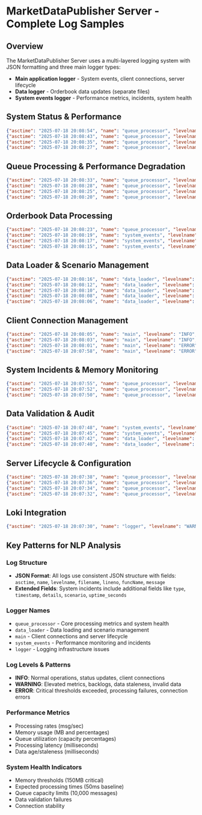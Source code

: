 # MarketDataPublisher Server - Complete Log Samples

## Overview
The MarketDataPublisher Server uses a multi-layered logging system with JSON formatting and three main logger types:
- **Main application logger** - System events, client connections, server lifecycle
- **Data logger** - Orderbook data updates (separate files)
- **System events logger** - Performance metrics, incidents, system health

## System Status & Performance
```json
{"asctime": "2025-07-18 20:08:54", "name": "queue_processor", "levelname": "INFO", "filename": "queue_processor.py", "lineno": 353, "funcName": "_log_processing_metrics", "message": "System status: Rate: 6.5 msg/sec, Memory: 37.4MB, Queue: 0"}
{"asctime": "2025-07-18 20:08:43", "name": "queue_processor", "levelname": "WARNING", "filename": "queue_processor.py", "lineno": 346, "funcName": "_log_processing_metrics", "message": "Memory usage elevated: 112.3MB (threshold: 150MB), Queue backlog: 150 messages (1.5% capacity)"}
{"asctime": "2025-07-18 20:08:35", "name": "queue_processor", "levelname": "ERROR", "filename": "queue_processor.py", "lineno": 344, "funcName": "_log_processing_metrics", "message": "Memory usage critical: 156.7MB (threshold: 150MB), Queue: 245, Processing: 287ms"}
{"asctime": "2025-07-18 20:08:27", "name": "queue_processor", "levelname": "INFO", "filename": "queue_processor.py", "lineno": 350, "funcName": "_log_processing_metrics", "message": "Queue utilization: 25 messages (0.3% capacity), Processing rate: 8.2 msg/sec"}
```

## Queue Processing & Performance Degradation
```json
{"asctime": "2025-07-18 20:08:33", "name": "queue_processor", "levelname": "ERROR", "filename": "queue_processor.py", "lineno": 148, "funcName": "_process_queue", "message": "Processing performance degraded: 234.2ms (expected: 50ms)"}
{"asctime": "2025-07-18 20:08:28", "name": "queue_processor", "levelname": "WARNING", "filename": "queue_processor.py", "lineno": 150, "funcName": "_process_queue", "message": "Processing latency elevated: 127.3ms"}
{"asctime": "2025-07-18 20:08:25", "name": "queue_processor", "levelname": "WARNING", "filename": "queue_processor.py", "lineno": 143, "funcName": "_process_queue", "message": "Queue backlog detected: 100 messages, Memory: 89.2MB, Processing: 156ms"}
{"asctime": "2025-07-18 20:08:20", "name": "queue_processor", "levelname": "WARNING", "filename": "queue_processor.py", "lineno": 84, "funcName": "add_orderbook", "message": "Queue capacity reached, dropping oldest message"}
```

## Orderbook Data Processing
```json
{"asctime": "2025-07-18 20:08:23", "name": "queue_processor", "levelname": "INFO", "filename": "queue_processor.py", "lineno": 98, "funcName": "add_orderbook", "message": "Queue utilization: 1/10000 messages"}
{"asctime": "2025-07-18 20:08:19", "name": "system_events", "levelname": "WARNING", "filename": "queue_processor.py", "lineno": 178, "funcName": "_process_orderbook", "message": "Data staleness detected: orderbook 45672 aged 1234.5ms"}
{"asctime": "2025-07-18 20:08:17", "name": "system_events", "levelname": "ERROR", "filename": "queue_processor.py", "lineno": 176, "funcName": "_process_orderbook", "message": "Data staleness critical: orderbook 45671 aged 2567.8ms"}
{"asctime": "2025-07-18 20:08:15", "name": "system_events", "levelname": "ERROR", "filename": "queue_processor.py", "lineno": 182, "funcName": "_process_orderbook", "message": "Processing performance degraded: orderbook 45670 took 178.45ms (expected: 50ms)"}
```

## Data Loader & Scenario Management
```json
{"asctime": "2025-07-18 20:08:16", "name": "data_loader", "levelname": "INFO", "filename": "data_loader.py", "lineno": 104, "funcName": "get_next_update", "message": "Reached end of scenario 'stable-mode', restarting data feed"}
{"asctime": "2025-07-18 20:08:12", "name": "data_loader", "levelname": "INFO", "filename": "data_loader.py", "lineno": 75, "funcName": "switch_scenario", "message": "Switched from 'stable-mode' to 'burst-mode'"}
{"asctime": "2025-07-18 20:08:10", "name": "data_loader", "levelname": "INFO", "filename": "data_loader.py", "lineno": 45, "funcName": "load_scenario", "message": "Loaded scenario 'burst-mode' with 1500 updates"}
{"asctime": "2025-07-18 20:08:08", "name": "data_loader", "levelname": "ERROR", "filename": "data_loader.py", "lineno": 31, "funcName": "load_scenario", "message": "Scenario 'invalid-scenario' not found"}
{"asctime": "2025-07-18 20:08:06", "name": "data_loader", "levelname": "ERROR", "filename": "data_loader.py", "lineno": 37, "funcName": "load_scenario", "message": "Scenario file not found: ../data/generated/missing-data.json"}
```

## Client Connection Management
```json
{"asctime": "2025-07-18 20:08:05", "name": "main", "levelname": "INFO", "filename": "main.py", "lineno": 66, "funcName": "connect", "message": "Client connected. Total clients: 3"}
{"asctime": "2025-07-18 20:08:03", "name": "main", "levelname": "INFO", "filename": "main.py", "lineno": 72, "funcName": "disconnect", "message": "Client disconnected. Total clients: 2"}
{"asctime": "2025-07-18 20:08:01", "name": "main", "levelname": "ERROR", "filename": "main.py", "lineno": 79, "funcName": "send_personal_message", "message": "Error sending message to client: Connection closed"}
{"asctime": "2025-07-18 20:07:58", "name": "main", "levelname": "ERROR", "filename": "main.py", "lineno": 89, "funcName": "broadcast", "message": "Error broadcasting to client: WebSocket connection closed"}
```

## System Incidents & Memory Monitoring
```json
{"asctime": "2025-07-18 20:07:55", "name": "queue_processor", "levelname": "ERROR", "filename": "queue_processor.py", "lineno": 283, "funcName": "_trigger_incident", "message": "System incident: memory_threshold_exceeded", "type": "memory_threshold_exceeded", "timestamp": "2025-07-18T20:07:55.123456", "details": {"memory_usage_mb": 167.3, "threshold_mb": 150, "queue_size": 234}, "scenario": "burst-mode", "uptime_seconds": 3600.5}
{"asctime": "2025-07-18 20:07:52", "name": "queue_processor", "levelname": "INFO", "filename": "queue_processor.py", "lineno": 255, "funcName": "_memory_monitor", "message": "Memory usage normalized"}
{"asctime": "2025-07-18 20:07:50", "name": "queue_processor", "levelname": "INFO", "filename": "queue_processor.py", "lineno": 291, "funcName": "_trigger_incident", "message": "System status: Queue 2.3% full, Memory 89.5% used, Processing rate 7.8 msg/sec"}
```

## Data Validation & Audit
```json
{"asctime": "2025-07-18 20:07:48", "name": "system_events", "levelname": "ERROR", "filename": "queue_processor.py", "lineno": 449, "funcName": "_validate_sequence_integrity", "message": "Error in sequence validation: Invalid sequence format"}
{"asctime": "2025-07-18 20:07:45", "name": "system_events", "levelname": "ERROR", "filename": "queue_processor.py", "lineno": 484, "funcName": "_update_audit_trail", "message": "Error updating audit trail: Missing timestamp field"}
{"asctime": "2025-07-18 20:07:42", "name": "data_loader", "levelname": "ERROR", "filename": "data_loader.py", "lineno": 212, "funcName": "validate_orderbook_data", "message": "Orderbook validation error: Invalid price ordering"}
{"asctime": "2025-07-18 20:07:40", "name": "data_loader", "levelname": "WARNING", "filename": "data_loader.py", "lineno": 273, "funcName": "start_publishing", "message": "Invalid orderbook data at sequence 45669"}
```

## Server Lifecycle & Configuration
```json
{"asctime": "2025-07-18 20:07:38", "name": "queue_processor", "levelname": "INFO", "filename": "queue_processor.py", "lineno": 54, "funcName": "start", "message": "Queue processor started"}
{"asctime": "2025-07-18 20:07:36", "name": "queue_processor", "levelname": "INFO", "filename": "queue_processor.py", "lineno": 66, "funcName": "stop", "message": "Queue processor stopping"}
{"asctime": "2025-07-18 20:07:34", "name": "queue_processor", "levelname": "INFO", "filename": "queue_processor.py", "lineno": 78, "funcName": "stop", "message": "Queue processor stopped"}
{"asctime": "2025-07-18 20:07:32", "name": "queue_processor", "levelname": "INFO", "filename": "queue_processor.py", "lineno": 393, "funcName": "switch_scenario", "message": "Scenario switched from 'stable-mode' to 'burst-mode' (processing delay: 156ms)"}
```

## Loki Integration
```json
{"asctime": "2025-07-18 20:07:30", "name": "logger", "levelname": "WARNING", "filename": "logger.py", "lineno": 62, "funcName": "setup_logger", "message": "Failed to setup Loki handler: Connection timeout to Grafana Cloud"}
```

## Key Patterns for NLP Analysis

### Log Structure
- **JSON Format**: All logs use consistent JSON structure with fields: `asctime`, `name`, `levelname`, `filename`, `lineno`, `funcName`, `message`
- **Extended Fields**: System incidents include additional fields like `type`, `timestamp`, `details`, `scenario`, `uptime_seconds`

### Logger Names
- `queue_processor` - Core processing metrics and system health
- `data_loader` - Data loading and scenario management
- `main` - Client connections and server lifecycle
- `system_events` - Performance monitoring and incidents
- `logger` - Logging infrastructure issues

### Log Levels & Patterns
- **INFO**: Normal operations, status updates, client connections
- **WARNING**: Elevated metrics, backlogs, data staleness, invalid data
- **ERROR**: Critical thresholds exceeded, processing failures, connection errors

### Performance Metrics
- Processing rates (msg/sec)
- Memory usage (MB and percentages)
- Queue utilization (capacity percentages)
- Processing latency (milliseconds)
- Data age/staleness (milliseconds)

### System Health Indicators
- Memory thresholds (150MB critical)
- Expected processing times (50ms baseline)
- Queue capacity limits (10,000 messages)
- Data validation failures
- Connection stability